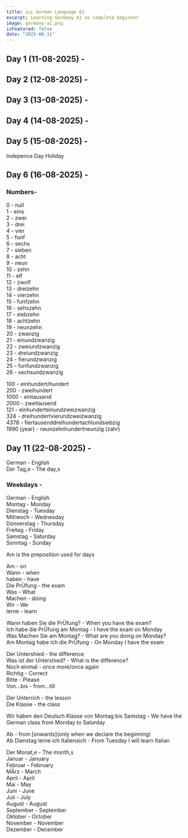 ```yaml
---
title: 🇩🇪 German Language A1
excerpt: Learning Germany A1 as complete beginner
image: germany-a1.png
isFeatured: false
date: "2025-08-11"
---
```


## Day 1 (11-08-2025) -

## Day 2 (12-08-2025) -

## Day 3 (13-08-2025) -

## Day 4 (14-08-2025) -

## Day 5 (15-08-2025) -

Indepence Day Holiday

## Day 6 (16-08-2025) -

### Numbers-

0 - null  
1 - eins  
2 - zwei  
3 - drei  
4 - vier  
5 - funf  
6 - sechs  
7 - sieben  
8 - acht  
9 - neun  
10 - zehn  
11 - elf  
12 - zwolf  
13 - dreizehn  
14 - vierzehn  
15 - funfzehn  
16 - sehszehn  
17 - siebzehn  
18 - achtzehn  
19 - neunzehn  
20 - zwanzig  
21 - einundzwanzig  
22 - zweiundzwanzig  
23 - dreiundzwanzig  
24 - fierundzwanzig  
25 - funfundzwanzig  
26 - sechsundzwanzig

100 - einhundert/hundert  
200 - zweihundert  
1000 - eintausend  
2000 - zweitausend  
121 - einhunderteinundzweizwanzig  
324 - dreihundertvierundzweizwanzig  
4378 - fiertausenddreihundertachtundsiebzig  
1990 (year) - neunzehnhundertneunzig (zahr)

## Day 11 (22-08-2025) -

German - English  
Der Tag,e - The day,s

### Weekdays -

German - English  
Montag - Monday  
Dienstag - Tuesday  
Mittwoch - Wednesday  
Donnerstag - Thursday  
Freitag - Friday  
Samstag - Saturday  
Sonntag - Sunday

Am is the preposition used for days

Am - on  
Wann - when  
haben - have  
Die PrÜfung - the exam  
Was - What  
Machen - doing  
Wir - We  
lerne - learn

Wann haben Sie die PrÜfung? - When you have the exam?  
Ich habe die PrÜfung am Montag - I have the exam on Monday  
Was Machen Sie am Montag? - What are you doing on Monday?  
Am Montag habe ich die PrÜfung - On Monday I have the exam

Der Untershied - the difference  
Was ist der Untershied? - What is the difference?  
Noch einmal - once more/once again  
Richtig - Correct  
Bitte - Please  
Von...bis - from...till

Der Unterrich - the lesson  
Die Klasse - the class

Wir haben den Deutsch Klasse von Montag bis Samstag - We have the German class from Monday to Saturday

Ab - from [onwards](only when we declare the beginning)  
Ab Dienstag lerne ich Italiensich - From Tuesday I will learn Italian

Der Monat,e - The month,s  
Januar - January  
Februar - February  
MÄrz - March  
April - April  
Mai - May  
Juni - June  
Juli - July  
August - August  
September - September  
Oktober - October  
November - November  
Dezember - December  
